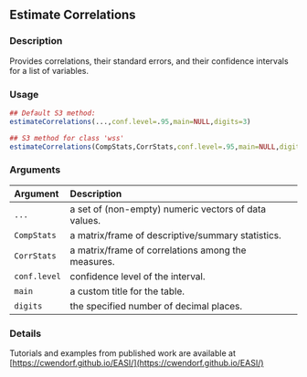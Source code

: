 ## Estimate Correlations

### Description

Provides correlations, their standard errors, and their confidence intervals for a list of variables.

### Usage

```r
## Default S3 method:
estimateCorrelations(...,conf.level=.95,main=NULL,digits=3)

## S3 method for class 'wss'
estimateCorrelations(CompStats,CorrStats,conf.level=.95,main=NULL,digits=3)
```

### Arguments

Argument | Description
:-- | :--
```...``` | a set of (non-empty) numeric vectors of data values.
```CompStats``` | a matrix/frame of descriptive/summary statistics.
```CorrStats``` | a matrix/frame of correlations among the measures.
```conf.level``` | confidence level of the interval.
```main``` | a custom title for the table.
```digits``` | the specified number of decimal places.

### Details

Tutorials and examples from published work are available at [https://cwendorf.github.io/EASI/](https://cwendorf.github.io/EASI/) 

